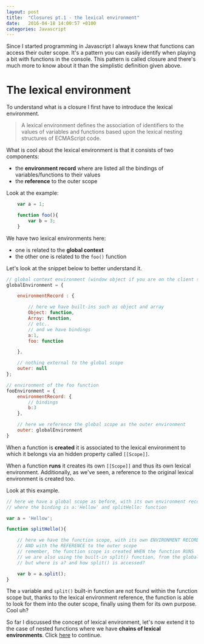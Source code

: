 ```yaml
---
layout: post
title:  "Closures pt.1 - the lexical environment"
date:   2016-04-18 14:00:57 +0100
categories: Javascript
---
```


Since I started programming in Javascript I always knew that functions can access their outer scope. It's a pattern you can easily identify when playing a bit with functions in the console.
This pattern is called closure and there's much more to know about it than the simplistic definition given above.

# The lexical environment #

To understand what is a closure I first have to introduce the lexical environment.

> A lexical environment defines the association of identifiers to the values of variables and functions based upon the lexical nesting structures of ECMAScript code.

What is cool about the lexical environment is that it consists of two components:

* the **environment record** where are listed all the bindings of variables/functions to their values
* the **reference** to the outer scope

Look at the example:


```javascript
	var a = 1;

	function foo(){
		var b = 3;
	}
```

We have two lexical environments here:

* one is related to the **global context**
* the other one is related to the `foo()` function

Let's look at the snippet below to better understand it.

```javascript
// global context environment (window object if you are on the client side)
globalEnvironment = {

	environmentRecord : {

		// here we have built-ins such as object and array
		Object: function,
		Array: function,
		// etc..
		// and we have bindings
		a:1,
		foo: function

	},

	// nothing external to the global scope
	outer: null
};

// environment of the foo function
fooEnvironment = {
	environmentRecord: {
		// bindings
		b:3
	},

	// here we reference the global scope as the outer environment
	outer: globalEnvironment
}
```

When a function is **created** it is associated to the lexical environment to which it belongs via an hidden property called `[[Scope]]`.

When a function **runs** it creates its own `[[Scope]]` and thus its own lexical environment. Additionally, as we've seen, a reference to the original lexical environment is created too.

Look at this example.

```javascript
// here we have a global scope as before, with its own environment record
// where the binding is a:'Hellow' and splitHello: function

var a = 'Hellow';

function splitHello(){

	// here we have the function scope, with its own ENVIRONMENT RECORD
	// AND with the REFERENCE to the outer scope
	// remember, the function scope is created WHEN the function RUNS
	// we are also using the built-in split() function, from the global scope
	// but where is a? and how split() is accessed?

	var b = a.split();
}
```

The `a` variable and `split()` built-in function are not found within the function scope but, thanks to the lexical environment reference, the function is able to look for them into the outer scope, finally using them for its own purpose. Cool uh?

So far I discussed the concept of lexical environment, let's now extend it to the case of nested functions where we have **chains of lexical environments**. Click [here](/javascript/2016/04/20/closures-pt2.html) to continue.
